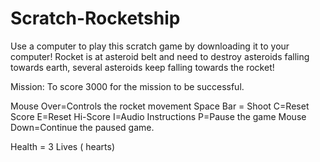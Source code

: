 # Scratch-Rocketship
Use a computer to play this scratch game by downloading it to your computer!
Rocket is at asteroid belt and need to destroy asteroids falling towards earth, several asteroids keep falling towards the rocket!

Mission: To score 3000 for the mission to be successful.

Mouse Over=Controls the rocket movement
Space Bar = Shoot
C=Reset Score
E=Reset Hi-Score
I=Audio Instructions
P=Pause the game
Mouse Down=Continue the paused game.

Health = 3 Lives ( hearts)
